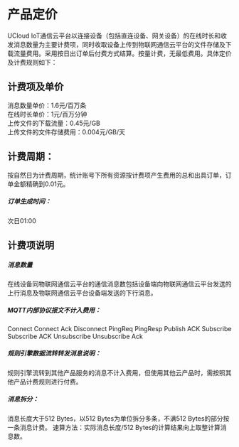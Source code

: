 # 产品定价

UCloud IoT通信云平台以连接设备（包括直连设备、网关设备）的在线时长和收发消息数量为主要计费项，同时收取设备上传到物联网通信云平台的文件存储及下载流量费用。采用按日出订单后付费方式结算。按量计费，无最低费用。具体定价及计费规则如下：



## 计费项及单价

消息数量单价：1.6元/百万条              
在线时长单价：1元/百万分钟                                            
上传文件的下载流量：0.45元/GB                                           
上传文件的文件存储费用：0.004元/GB/天  

## 计费周期：
按自然日为计费周期，统计账号下所有资源按计费项产生费用的总和出具订单，订单金额精确到0.01元。


##### 订单生成时间：
次日01:00



## 计费项说明


##### 消息数量
在线设备同物联网通信云平台的通信消息数包括设备端向物联网通信云平台发送的上行消息及物联网通信云平台设备端发送的下行消息。


##### MQTT内部协议报文不计入费用：
Connect
Connect Ack
Disconnect
PingReq
PingResp
Publish ACK
Subscribe
Subscribe ACK
Unsubscribe
Unsubscribe Ack


##### 规则引擎数据流转转发消息说明：
规则引擎流转到其他产品服务的消息不计入费用，但使用其他云产品时，需按照其他产品计费规则进行付费。


##### 消息拆分：
消息长度大于512 Bytes，以512 Bytes为单位拆分多条，不满512 Bytes的部分按一条消息计费。
速算方法：实际消息长度/512 Bytes的计算结果向上取整计算消息数。